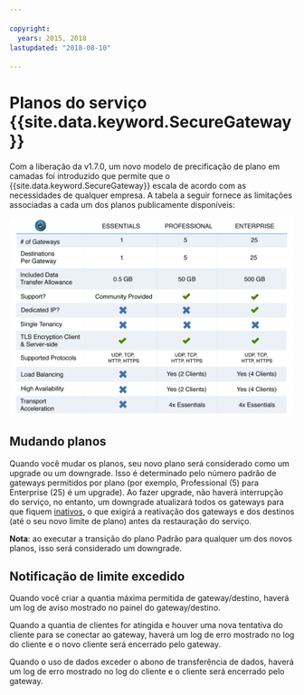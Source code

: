 ```yaml
---

copyright:
  years: 2015, 2018
lastupdated: "2018-08-10"

---
```


# Planos do serviço {{site.data.keyword.SecureGateway}}

Com a liberação da v1.7.0, um novo modelo de precificação de plano em camadas foi introduzido que permite que o {{site.data.keyword.SecureGateway}} escala de acordo com as necessidades de qualquer empresa. A tabela a seguir fornece as limitações associadas a cada um dos planos publicamente disponíveis:

![Modelo de plano em camadas](./images/planDetails.png?raw=true "Modelo de plano em camadas")

## Mudando planos
Quando você mudar os planos, seu novo plano será considerado como um upgrade ou um downgrade. Isso é determinado pelo número padrão de gateways permitidos por plano (por exemplo, Professional (5) para Enterprise (25) é um upgrade). Ao fazer upgrade, não haverá interrupção do serviço, no entanto, um downgrade atualizará todos os gateways para que fiquem [inativos](./securegateway_faq.html#states), o que exigirá a reativação dos gateways e dos destinos (até o seu novo limite de plano) antes da restauração do serviço.

<b>Nota</b>: ao executar a transição do plano Padrão para qualquer um dos novos planos, isso será considerado um downgrade.


## Notificação de limite excedido
Quando você criar a quantia máxima permitida de gateway/destino, haverá um log de aviso mostrado no painel do gateway/destino.

Quando a quantia de clientes for atingida e houver uma nova tentativa do cliente para se conectar ao gateway, haverá um log de erro mostrado no log do cliente e o novo cliente será encerrado pelo gateway.

Quando o uso de dados exceder o abono de transferência de dados, haverá um log de erro mostrado no log do cliente e o cliente será encerrado pelo gateway.
